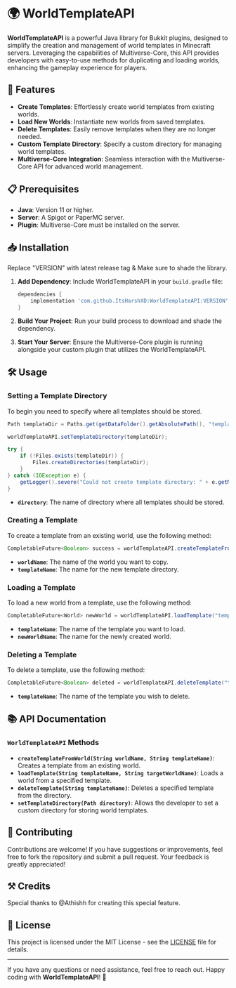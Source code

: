 # 🌍 WorldTemplateAPI

**WorldTemplateAPI** is a powerful Java library for Bukkit plugins, designed to simplify the creation and management of world templates in Minecraft servers. Leveraging the capabilities of Multiverse-Core, this API provides developers with easy-to-use methods for duplicating and loading worlds, enhancing the gameplay experience for players.

## 🚀 Features

- **Create Templates**: Effortlessly create world templates from existing worlds.
- **Load New Worlds**: Instantiate new worlds from saved templates.
- **Delete Templates**: Easily remove templates when they are no longer needed.
- **Custom Template Directory**: Specify a custom directory for managing world templates.
- **Multiverse-Core Integration**: Seamless interaction with the Multiverse-Core API for advanced world management.

## 📋 Prerequisites

- **Java**: Version 11 or higher.
- **Server**: A Spigot or PaperMC server.
- **Plugin**: Multiverse-Core must be installed on the server.

## 📥 Installation

Replace "VERSION" with latest release tag & Make sure to shade the library.

1. **Add Dependency**: Include WorldTemplateAPI in your `build.gradle` file:

   ```groovy
   dependencies {
       implementation 'com.github.ItsHarshXD:WorldTemplateAPI:VERSION'
   }
   ```

2. **Build Your Project**: Run your build process to download and shade the dependency.

3. **Start Your Server**: Ensure the Multiverse-Core plugin is running alongside your custom plugin that utilizes the WorldTemplateAPI.

## 🛠️ Usage

### Setting a Template Directory

To begin you need to specify where all templates should be stored.

```java
Path templateDir = Paths.get(getDataFolder().getAbsolutePath(), "templates");

worldTemplateAPI.setTemplateDirectory(templateDir);

try {
    if (!Files.exists(templateDir)) {
        Files.createDirectories(templateDir);
    }
} catch (IOException e) {
    getLogger().severe("Could not create template directory: " + e.getMessage());
}
```

- **`directory`**: The name of directory where all templates should be stored.

### Creating a Template

To create a template from an existing world, use the following method:

```java
CompletableFuture<Boolean> success = worldTemplateAPI.createTemplateFromWorld("worldName", "templateName");
```
- **`worldName`**: The name of the world you want to copy.
- **`templateName`**: The name for the new template directory.

### Loading a Template

To load a new world from a template, use the following method:

```java
CompletableFuture<World> newWorld = worldTemplateAPI.loadTemplate("templateName", "newWorldName");
```
- **`templateName`**: The name of the template you want to load.
- **`newWorldName`**: The name for the newly created world.

### Deleting a Template

To delete a template, use the following method:

```java
CompletableFuture<Boolean> deleted = worldTemplateAPI.deleteTemplate("templateName");
```
- **`templateName`**: The name of the template you wish to delete.

## 📚 API Documentation

### `WorldTemplateAPI` Methods

- **`createTemplateFromWorld(String worldName, String templateName)`**: Creates a template from an existing world.
- **`loadTemplate(String templateName, String targetWorldName)`**: Loads a world from a specified template.
- **`deleteTemplate(String templateName)`**: Deletes a specified template from the directory.
- **`setTemplateDirectory(Path directory)`**: Allows the developer to set a custom directory for storing world templates.

## 🤝 Contributing

Contributions are welcome! If you have suggestions or improvements, feel free to fork the repository and submit a pull request. Your feedback is greatly appreciated!

## ⚒️ Credits

Special thanks to @Athishh for creating this special feature. 

## 📝 License

This project is licensed under the MIT License - see the [LICENSE](LICENSE) file for details.

---

If you have any questions or need assistance, feel free to reach out. Happy coding with **WorldTemplateAPI**! 🌟
